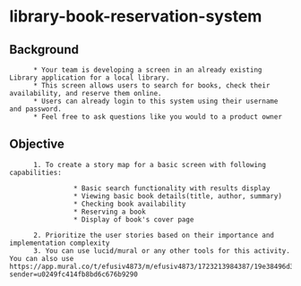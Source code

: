 # library-book-reservation-system

## Background

          * Your team is developing a screen in an already existing Library application for a local library. 
          * This screen allows users to search for books, check their availability, and reserve them online. 
          * Users can already login to this system using their username and password. 
          * Feel free to ask questions like you would to a product owner

## Objective
          1. To create a story map for a basic screen with following capabilities:
           
                    * Basic search functionality with results display
                    * Viewing basic book details(title, author, summary)
                    * Checking book availability
                    * Reserving a book
                    * Display of book's cover page
           
          2. Prioritize the user stories based on their importance and implementation complexity
          3. You can use lucid/mural or any other tools for this activity. You can also use https://app.mural.co/t/efusiv4873/m/efusiv4873/1723213984387/19e38496d3c7e529d96f19131f9941c735641ef4?sender=u0249fc414fb8bd6c676b9290
     
